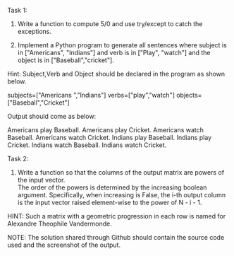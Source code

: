 Task 1: 
 
1. Write a function to compute 5/0 and use try/except to catch the exceptions. 
 
2. Implement a Python program to generate all sentences where subject is in ["Americans", "Indians"] and verb is in ["Play", "watch"] and the object is in ["Baseball","cricket"]. 
 
Hint: Subject,Verb and Object should be declared in the program as shown below. 
 
subjects=["Americans ","Indians"] verbs=["play","watch"] objects=["Baseball","Cricket"] 
 
Output should come as below: 
 
Americans  play Baseball. Americans  play Cricket. Americans  watch Baseball. Americans  watch Cricket. Indians play Baseball. Indians play Cricket. Indians watch Baseball. Indians watch Cricket. 

Task 2:  
 
1.  Write a function so that the columns of the output matrix are powers of the input vector.  
The order of the powers is determined by the increasing boolean argument. Specifically, when increasing is False, the i-th output column is the input vector raised element-wise to the power of N - i - 1.  
 
HINT: Such a matrix with a geometric progression in each row is named for Alexandre Theophile Vandermonde. 
  
NOTE:​ ​The​ ​solution​ ​shared​ ​through​ ​Github​ ​should​ ​contain​ ​the​ ​source code​ ​used​ ​and​ ​the​ ​screenshot​ ​of​ ​the​ ​output. 